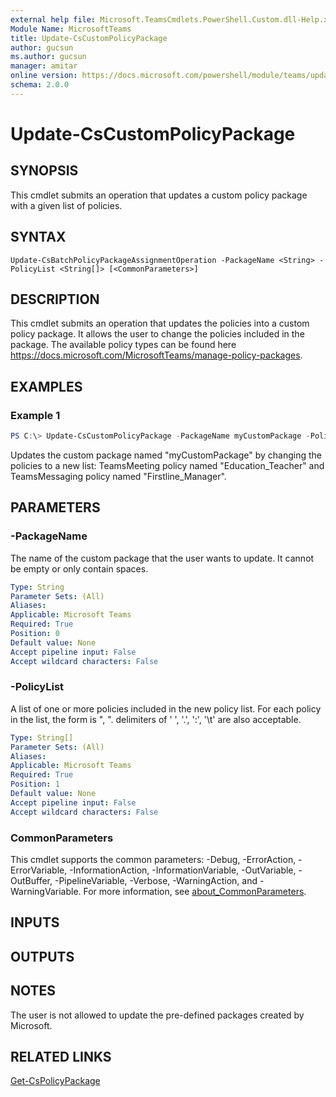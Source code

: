 ```yaml
---
external help file: Microsoft.TeamsCmdlets.PowerShell.Custom.dll-Help.xml
Module Name: MicrosoftTeams
title: Update-CsCustomPolicyPackage
author: gucsun
ms.author: gucsun
manager: amitar
online version: https://docs.microsoft.com/powershell/module/teams/update-CsCustomPolicyPackage
schema: 2.0.0
---
```


# Update-CsCustomPolicyPackage

## SYNOPSIS
This cmdlet submits an operation that updates a custom policy package with a given list of policies.

## SYNTAX

```
Update-CsBatchPolicyPackageAssignmentOperation -PackageName <String> -PolicyList <String[]> [<CommonParameters>]
```

## DESCRIPTION

This cmdlet submits an operation that updates the policies into a custom policy package. It allows the user to change the policies included in the package. The available policy types can be found here https://docs.microsoft.com/MicrosoftTeams/manage-policy-packages.

## EXAMPLES

### Example 1
```powershell
PS C:\> Update-CsCustomPolicyPackage -PackageName myCustomPackage -PolicyList "TeamsMeeting, Education_Teacher" , "TeamsMessaging, Firstline_Manager"
```

Updates the custom package named "myCustomPackage" by changing the policies to a new list: TeamsMeeting policy named "Education_Teacher" and TeamsMessaging policy named "Firstline_Manager".

## PARAMETERS

### -PackageName

The name of the custom package that the user wants to update. It cannot be empty or only contain spaces.

```yaml
Type: String
Parameter Sets: (All)
Aliases:
Applicable: Microsoft Teams
Required: True
Position: 0
Default value: None
Accept pipeline input: False
Accept wildcard characters: False
```

### -PolicyList

A list of one or more policies included in the new policy list. For each policy in the list, the form is "<PolicyType>, <PolicyName>". delimiters of ' ', '.', ':', '\t' are also acceptable.

```yaml
Type: String[]
Parameter Sets: (All)
Aliases:
Applicable: Microsoft Teams
Required: True
Position: 1
Default value: None
Accept pipeline input: False
Accept wildcard characters: False
```

### CommonParameters
This cmdlet supports the common parameters: -Debug, -ErrorAction, -ErrorVariable, -InformationAction, -InformationVariable, -OutVariable, -OutBuffer, -PipelineVariable, -Verbose, -WarningAction, and -WarningVariable. For more information, see [about_CommonParameters](https://go.microsoft.com/fwlink/?LinkID=113216).

## INPUTS

## OUTPUTS

## NOTES
The user is not allowed to update the pre-defined packages created by Microsoft.

## RELATED LINKS

[Get-CsPolicyPackage](Get-CsPolicyPackage.md)
